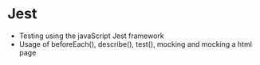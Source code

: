 # Jest
- Testing using the javaScript Jest framework
- Usage of beforeEach(), describe(), test(), mocking and mocking a html page